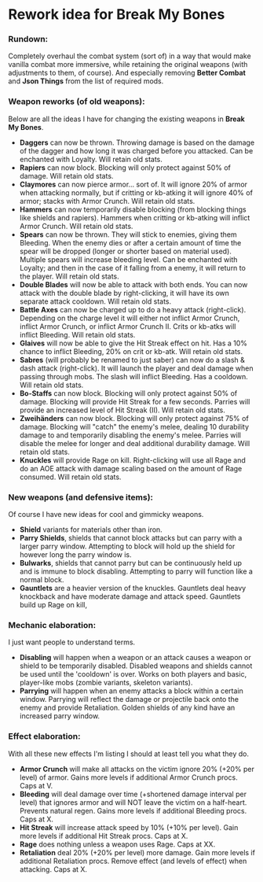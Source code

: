# Rework idea for __Break My Bones__
### Rundown:
Completely overhaul the combat system (sort of) in a way that would make vanilla combat more immersive, while retaining the original weapons (with adjustments to them, of course). And especially removing __Better Combat__ and __Json Things__ from the list of required mods.
### Weapon reworks (of old weapons):
Below are all the ideas I have for changing the existing weapons in __Break My Bones__.
- **Daggers** can now be thrown. Throwing damage is based on the damage of the dagger and how long it was charged before you attacked. Can be enchanted with Loyalty. Will retain old stats.
- **Rapiers** can now block. Blocking will only protect against 50% of damage. Will retain old stats.
- **Claymores** can now pierce armor... sort of. It will ignore 20% of armor when attacking normally, but if critting or kb-atking it will ignore 40% of armor; stacks with Armor Crunch. Will retain old stats.
- **Hammers** can now temporarily disable blocking (from blocking things like shields and rapiers). Hammers when critting or kb-atking will inflict Armor Crunch. Will retain old stats.
- **Spears** can now be thrown. They will stick to enemies, giving them Bleeding. When the enemy dies or after a certain amount of time the spear will be dropped (longer or shorter based on material used). Multiple spears will increase bleeding level. Can be enchanted with Loyalty; and then in the case of it falling from a enemy, it will return to the player. Will retain old stats.
- **Double Blades** will now be able to attack with both ends. You can now attack with the double blade by right-clicking, it will have its own separate attack cooldown. Will retain old stats.
- **Battle Axes** can now be charged up to do a heavy attack (right-click). Depending on the charge level it will either not inflict Armor Crunch, inflict Armor Crunch, or inflict Armor Crunch II. Crits or kb-atks will inflict Bleeding. Will retain old stats.
- **Glaives** will now be able to give the Hit Streak effect on hit. Has a 10% chance to inflict Bleeding, 20% on crit or kb-atk. Will retain old stats.
- **Sabres** (will probably be renamed to just saber) can now do a slash & dash attack (right-click). It will launch the player and deal damage when passing through mobs. The slash will inflict Bleeding. Has a cooldown. Will retain old stats.
- **Bo-Staffs** can now block. Blocking will only protect against 50% of damage. Blocking will provide Hit Streak for a few seconds. Parries will provide an increased level of Hit Streak (II). Will retain old stats.
- **Zweihänders** can now block. Blocking will only protect against 75% of damage. Blocking will "catch" the enemy's melee, dealing 10 durability damage to and temporarily disabling the enemy's melee. Parries will disable the melee for longer and deal additional durability damage. Will retain old stats.
- **Knuckles** will provide Rage on kill. Right-clicking will use all Rage and do an AOE attack with damage scaling based on the amount of Rage consumed. Will retain old stats.
### New weapons (and defensive items):
Of course I have new ideas for cool and gimmicky weapons.
- **Shield** variants for materials other than iron.
- **Parry Shields**, shields that cannot block attacks but can parry with a larger parry window. Attempting to block will hold up the shield for however long the parry window is.
- **Bulwarks**, shields that cannot parry but can be continuously held up and is immune to block disabling. Attempting to parry will function like a normal block.
- **Gauntlets** are a heavier version of the knuckles. Gauntlets deal heavy knockback and have moderate damage and attack speed. Gauntlets build up Rage on kill, 
### Mechanic elaboration:
I just want people to understand terms.
- **Disabling** will happen when a weapon or an attack causes a weapon or shield to be temporarily disabled. Disabled weapons and shields cannot be used until the 'cooldown' is over. Works on both players and basic, player-like mobs (zombie variants, skeleton variants).
- **Parrying** will happen when an enemy attacks a block within a certain window. Parrying will reflect the damage or projectile back onto the enemy and provide Retaliation. Golden shields of any kind have an increased parry window.
### Effect elaboration: 
With all these new effects I'm listing I should at least tell you what they do.
- **Armor Crunch** will make all attacks on the victim ignore 20% (+20% per level) of armor. Gains more levels if additional Armor Crunch procs. Caps at V.
- **Bleeding** will deal damage over time (+shortened damage interval per level) that ignores armor and will NOT leave the victim on a half-heart. Prevents natural regen. Gains more levels if additional Bleeding procs. Caps at X.
- **Hit Streak** will increase attack speed by 10% (+10% per level). Gain more levels if additional Hit Streak procs. Caps at X.
- **Rage** does nothing unless a weapon uses Rage. Caps at XX.
- **Retaliation** deal 20% (+20% per level) more damage. Gain more levels if additional Retaliation procs. Remove effect (and levels of effect) when attacking. Caps at X.
